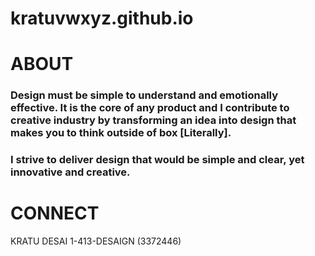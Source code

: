 # kratuvwxyz.github.io

# ABOUT

### Design must be simple to understand and emotionally effective. It is the core of any product and I contribute to creative industry by transforming an idea into design that makes you to think outside of box [Literally]. 

### I strive to deliver design that would be simple and clear, yet innovative and creative.

# CONNECT

KRATU DESAI
1-413-DESAIGN (3372446)



